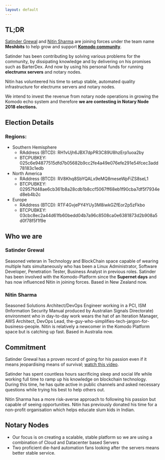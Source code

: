 ```yaml
---
layout: default
---
```


[Satinder Grewal]: https://www.linkedin.com/in/grewalsatinder
[Nitin Sharma]: https://www.linkedin.com/in/nitinsharma408
[Komodo Platform]: https://komodoplatform.com/
[Komodo community]: https://komodoplatform.com/
[watch this video]: https://www.youtube.com/watch?v=eXWZe4IqmEk

## [](#tl-dr)TL;DR

[Satinder Grewal] and [Nitin Sharma] are joining forces under the team name **Meshbits** to help grow and support **[Komodo community]**.

Satinder has been contributing by solving various problems for the community, by dissipating knowledge and by delivering on his promises such as BarterDex.
And now by using his personal funds for running **electrumx servers** and notary nodes.

Nitin has volunteered his time to setup stable, automated quality infrastructure for electrumx servers and notary nodes.

We intend to invest the revenue from notary node operations in growing the Komodo echo system and therefore **we are contesting in Notary Node 2018 elections.**

## Election Details

### [](#notary-nodes-regions)Regions:

* Southern Hemisphere
  * RAddress (BTCD): RH1vUjh6JBX7dpPR3C89U8hzErp1uoa2by
  * BTCPUBKEY: 025c6e94877515dfd7b05682b9cc2fe4a49e076efe291e54fcec3add78183c1edb
* North America
  * RAddress (BTCD): RV8Khq8SbYQALx9eMQ8meseWpFiZS8seL1
  * BTCPUBKEY: 02957fd48ae6cb361b8a28cdb1b8ccf5067ff68eb1f90cba7df5f7934ed8eb4b2c
* Europe
  * RAddress (BTCD): RTF4GvjePY4YUy3M8iwkGZfEor2p5zFkbo
  * BTCPUBKEY: 03cbc8ec2a44d61fb60bedd04b7a96c8508ca0e6381873d2b908a5d0f78f5f1f9e

## [](#who-we-are)Who we are

### [](#satinder-grewal)Satinder Grewal

Seasoned veteran in Technology and BlockChain space capable of wearing multiple hats simultaneously who has been a Linux Administrator, Software Developer, Penetration Tester, Business Analyst in previous roles.
Satinder has been involved with the Komodo-Platform since the **Supernet days** and has now influenced Nitin in joining forces.
Based in New Zealand now.

### [](#nitin-sharma)Nitin Sharma

Seasoned Solutions Architect/DevOps Engineer working in a PCI, ISM (Information Security Manual produced by Australian Signals Directorate) environment who in day-to-day work wears the hat of an Iteration Manager, AWS Architect, DevOps Lead, the-guy-who-simplifies-tech-jargon-for-business-people. Nitin is relatively a newcomer in the Komodo Platform space but is catching up fast.
Based in Australia now.

## [](#commitment)Commitment
Satinder Grewal has a proven record of going for his passion even if it means jeopardising means of survival; [watch this video].

Satinder has spent countless hours sacrificing sleep and social life while working full time to ramp up his knowledge on blockchain technology.
During this time, he has quite active in public channels and asked necessary questions while trying his best to help others out.

Nitin Sharma has a more risk-averse approach to following his passion but capable of seeing opportunities. Nitin has previously donated his time for a non-profit organisation which helps educate slum kids in Indian.

## [](#notary-nodes)Notary Nodes

* Our focus is on creating a scalable, stable platform so we are using a combination of Cloud and Datacenter based Servers
* Two proficient die-hard automation fans looking after the servers means better stable service.
